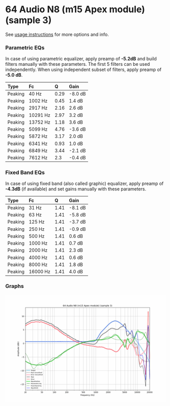 # 64 Audio N8 (m15 Apex module) (sample 3)
See [usage instructions](https://github.com/jaakkopasanen/AutoEq#usage) for more options and info.

### Parametric EQs
In case of using parametric equalizer, apply preamp of **-5.2dB** and build filters manually
with these parameters. The first 5 filters can be used independently.
When using independent subset of filters, apply preamp of **-5.0 dB**.

| Type    | Fc       |    Q | Gain    |
|:--------|:---------|:-----|:--------|
| Peaking | 40 Hz    | 0.29 | -8.0 dB |
| Peaking | 1002 Hz  | 0.45 | 1.4 dB  |
| Peaking | 2917 Hz  | 2.16 | 2.6 dB  |
| Peaking | 10291 Hz | 2.97 | 3.2 dB  |
| Peaking | 13752 Hz | 1.18 | 3.6 dB  |
| Peaking | 5099 Hz  | 4.76 | -3.6 dB |
| Peaking | 5872 Hz  | 3.17 | 2.0 dB  |
| Peaking | 6341 Hz  | 0.93 | 1.0 dB  |
| Peaking | 6849 Hz  | 3.44 | -2.1 dB |
| Peaking | 7612 Hz  | 2.3  | -0.4 dB |

### Fixed Band EQs
In case of using fixed band (also called graphic) equalizer, apply preamp of **-4.3dB**
(if available) and set gains manually with these parameters.

| Type    | Fc       |    Q | Gain    |
|:--------|:---------|:-----|:--------|
| Peaking | 31 Hz    | 1.41 | -8.1 dB |
| Peaking | 63 Hz    | 1.41 | -5.8 dB |
| Peaking | 125 Hz   | 1.41 | -3.7 dB |
| Peaking | 250 Hz   | 1.41 | -0.9 dB |
| Peaking | 500 Hz   | 1.41 | 0.6 dB  |
| Peaking | 1000 Hz  | 1.41 | 0.7 dB  |
| Peaking | 2000 Hz  | 1.41 | 2.3 dB  |
| Peaking | 4000 Hz  | 1.41 | 0.6 dB  |
| Peaking | 8000 Hz  | 1.41 | 1.8 dB  |
| Peaking | 16000 Hz | 1.41 | 4.0 dB  |

### Graphs
![](./64%20Audio%20N8%20(m15%20Apex%20module)%20(sample%203).png)